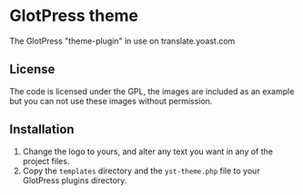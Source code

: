 # GlotPress theme

The GlotPress "theme-plugin" in use on translate.yoast.com

## License

The code is licensed under the GPL, the images are included as an example but you can not use these images without permission.

## Installation

1. Change the logo to yours, and alter any text you want in any of the project files.
2. Copy the `templates` directory and the `yst-theme.php` file to your GlotPress plugins directory.
